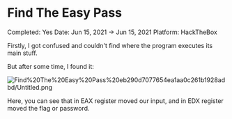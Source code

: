 # Find The Easy Pass

Completed: Yes
Date: Jun 15, 2021 → Jun 15, 2021
Platform: HackTheBox

Firstly, I got confused and couldn't find where the program executes its main stuff. 

But after some time, I found it:

![Find%20The%20Easy%20Pass%20eb290d7077654ea1aa0c261b1928adbd/Untitled.png](Find%20The%20Easy%20Pass%20eb290d7077654ea1aa0c261b1928adbd/Untitled.png)

Here, you can see that in EAX register moved our input, and in EDX register moved the flag or password.